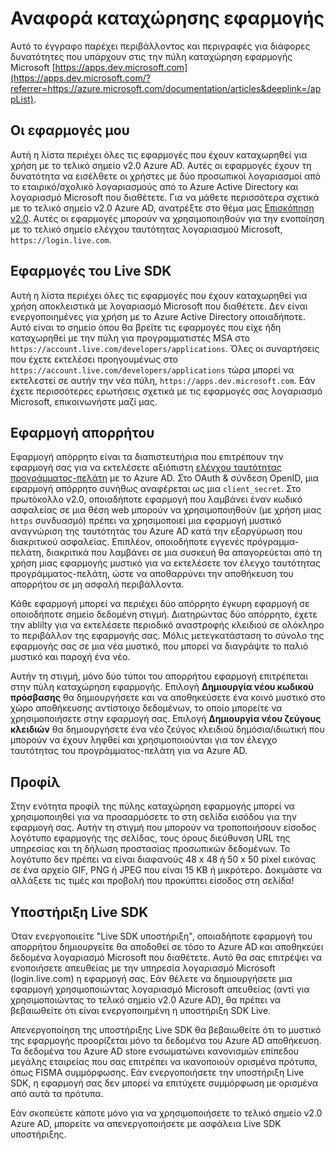 <properties
    pageTitle="Καταχώρηση εφαρμογής πύλης θέματα στη Βοήθεια | Microsoft Azure"
    description="Μια περιγραφή του διάφορες δυνατότητες στην πύλη εγγραφής του Microsoft εφαρμογής."
    services="active-directory"
    documentationCenter=""
    authors="dstrockis"
    manager="mbaldwin"
    editor=""/>

<tags
    ms.service="active-directory"
    ms.workload="identity"
    ms.tgt_pltfrm="na"
    ms.devlang="na"
    ms.topic="article"
    ms.date="09/16/2016"
    ms.author="dastrock"/>

# <a name="app-registration-reference"></a>Αναφορά καταχώρησης εφαρμογής
Αυτό το έγγραφο παρέχει περιβάλλοντος και περιγραφές για διάφορες δυνατότητες που υπάρχουν στις την πύλη καταχώρηση εφαρμογής Microsoft [https://apps.dev.microsoft.com](https://apps.dev.microsoft.com/?referrer=https://azure.microsoft.com/documentation/articles&deeplink=/appList).

## <a name="my-applications"></a>Οι εφαρμογές μου
Αυτή η λίστα περιέχει όλες τις εφαρμογές που έχουν καταχωρηθεί για χρήση με το τελικό σημείο v2.0 Azure AD.  Αυτές οι εφαρμογές έχουν τη δυνατότητα να εισέλθετε οι χρήστες με δύο προσωπικοί λογαριασμοί από το εταιρικό/σχολικό λογαριασμούς από το Azure Active Directory και λογαριασμό Microsoft που διαθέτετε.  Για να μάθετε περισσότερα σχετικά με το τελικό σημείο v2.0 Azure AD, ανατρέξτε στο θέμα μας [Επισκόπηση v2.0](active-directory-appmodel-v2-overview.md).  Αυτές οι εφαρμογές μπορούν να χρησιμοποιηθούν για την ενοποίηση με το τελικό σημείο ελέγχου ταυτότητας λογαριασμού Microsoft, `https://login.live.com`.

## <a name="live-sdk-applications"></a>Εφαρμογές του Live SDK
Αυτή η λίστα περιέχει όλες τις εφαρμογές που έχουν καταχωρηθεί για χρήση αποκλειστικά με λογαριασμό Microsoft που διαθέτετε.  Δεν είναι ενεργοποιημένες για χρήση με το Azure Active Directory οποιαδήποτε.  Αυτό είναι το σημείο όπου θα βρείτε τις εφαρμογές που είχε ήδη καταχωρηθεί με την πύλη για προγραμματιστές MSA στο `https://account.live.com/developers/applications`.  Όλες οι συναρτήσεις που έχετε εκτελέσει προηγουμένως στο `https://account.live.com/developers/applications` τώρα μπορεί να εκτελεστεί σε αυτήν την νέα πύλη, `https://apps.dev.microsoft.com`.  Εάν έχετε περισσότερες ερωτήσεις σχετικά με τις εφαρμογές σας λογαριασμό Microsoft, επικοινωνήστε μαζί μας.

## <a name="application-secrets"></a>Εφαρμογή απορρήτου
Εφαρμογή απόρρητο είναι τα διαπιστευτήρια που επιτρέπουν την εφαρμογή σας για να εκτελέσετε αξιόπιστη [ελέγχου ταυτότητας προγράμματος-πελάτη](http://tools.ietf.org/html/rfc6749#section-2.3) με το Azure AD.  Στο OAuth & σύνδεση OpenID, μια εφαρμογή απόρρητο συνήθως αναφέρεται ως μια `client_secret`.  Στο πρωτόκολλο v2.0, οποιαδήποτε εφαρμογή που λαμβάνει έναν κωδικό ασφαλείας σε μια θέση web μπορούν να χρησιμοποιηθούν (με χρήση μιας `https` συνδυασμό) πρέπει να χρησιμοποιεί μια εφαρμογή μυστικό αναγνώριση της ταυτότητάς του Azure AD κατά την εξαργύρωση που διακριτικού ασφαλείας.  Επιπλέον, οποιοδήποτε εγγενές πρόγραμμα-πελάτη, διακριτικά που λαμβάνει σε μια συσκευή θα απαγορεύεται από τη χρήση μιας εφαρμογής μυστικό για να εκτελέσετε τον έλεγχο ταυτότητας προγράμματος-πελάτη, ώστε να αποθαρρύνει την αποθήκευση του απορρήτου σε μη ασφαλή περιβάλλοντα.

Κάθε εφαρμογή μπορεί να περιέχει δύο απόρρητο έγκυρη εφαρμογή σε οποιοδήποτε σημείο δεδομένη στιγμή.  Διατηρώντας δύο απόρρητο, έχετε την ablilty για να εκτελέσετε περιοδικό αναστροφής κλειδιού σε ολόκληρο το περιβάλλον της εφαρμογής σας.  Μόλις μετεγκατάσταση το σύνολο της εφαρμογής σας σε μια νέα μυστικό, που μπορεί να διαγράψτε το παλιό μυστικό και παροχή ένα νέο.

Αυτήν τη στιγμή, μόνο δύο τύποι του απορρήτου εφαρμογή επιτρέπεται στην πύλη καταχώρηση εφαρμογής.  Επιλογή **Δημιουργία νέου κωδικού πρόσβασης** θα δημιουργήσετε και να αποθηκεύσετε ένα κοινό μυστικό στο χώρο αποθήκευσης αντίστοιχο δεδομένων, το οποίο μπορείτε να χρησιμοποιήσετε στην εφαρμογή σας.  Επιλογή **Δημιουργία νέου ζεύγους κλειδιών** θα δημιουργήσετε ένα νέο ζεύγος κλειδιού δημόσια/ιδιωτική που μπορούν να έχουν ληφθεί και χρησιμοποιούνται για τον έλεγχο ταυτότητας του προγράμματος-πελάτη για να Azure AD.

## <a name="profile"></a>Προφίλ
Στην ενότητα προφίλ της πύλης καταχώρηση εφαρμογής μπορεί να χρησιμοποιηθεί για να προσαρμόσετε το στη σελίδα εισόδου για την εφαρμογή σας.  Αυτήν τη στιγμή που μπορούν να τροποποιήσουν είσοδος λογότυπο εφαρμογής της σελίδας, τους όρους διεύθυνση URL της υπηρεσίας και τη δήλωση προστασίας προσωπικών δεδομένων.  Το λογότυπο δεν πρέπει να είναι διαφανούς 48 x 48 ή 50 x 50 pixel εικόνας σε ένα αρχείο GIF, PNG ή JPEG που είναι 15 KB ή μικρότερο.  Δοκιμάστε να αλλάξετε τις τιμές και προβολή που προκύπτει είσοδος στη σελίδα!

## <a name="live-sdk-support"></a>Υποστήριξη Live SDK
Όταν ενεργοποιείτε "Live SDK υποστήριξη", οποιαδήποτε εφαρμογή του απορρήτου δημιουργείτε θα αποδοθεί σε τόσο το Azure AD και αποθηκεύει δεδομένα λογαριασμό Microsoft που διαθέτετε.  Αυτό θα σας επιτρέψει να ενοποιήσετε απευθείας με την υπηρεσία λογαριασμό Microsoft (login.live.com) η εφαρμογή σας.  Εάν θέλετε να δημιουργήσετε μια εφαρμογή χρησιμοποιώντας λογαριασμό Microsoft απευθείας (αντί για χρησιμοποιώντας το τελικό σημείο v2.0 Azure AD), θα πρέπει να βεβαιωθείτε ότι είναι ενεργοποιημένη η υποστήριξη SDK Live.

Απενεργοποίηση της υποστήριξης Live SDK θα βεβαιωθείτε ότι το μυστικό της εφαρμογής προορίζεται μόνο τα δεδομένα του Azure AD αποθήκευση.  Τα δεδομένα του Azure AD store ενσωματώνει κανονισμών επίπεδου μεγάλης εταιρείας που σας επιτρέπει να ικανοποιούν ορισμένα πρότυπα, όπως FISMA συμμόρφωσης.  Εάν ενεργοποιήσετε την υποστήριξη Live SDK, η εφαρμογή σας δεν μπορεί να επιτύχετε συμμόρφωση με ορισμένα από αυτά τα πρότυπα.

Εάν σκοπεύετε κάποτε μόνο για να χρησιμοποιήσετε το τελικό σημείο v2.0 Azure AD, μπορείτε να απενεργοποιήσετε με ασφάλεια Live SDK υποστήριξης.

